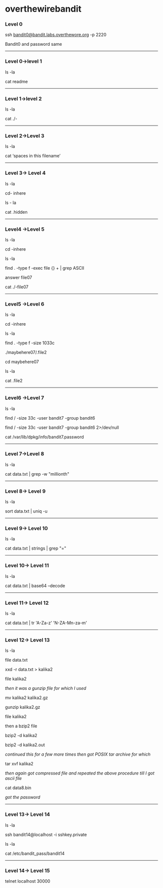 # overthewirebandit


### Level 0

ssh bandit0@bandit.labs.overthewore.org -p 2220

Bandit0 and password same


---

### Level 0->level 1

ls -la

cat readme


---

### Level 1->level 2

ls -la

cat ./-


---

### Level 2->Level 3

ls -la

cat ‘spaces in this filename’


---

### Level 3-> Level 4

ls -la

cd- inhere

ls - la

cat .hidden


---

### Level4 ->Level 5

ls -la

cd -inhere

ls -la

find . -type f -exec file {} + | grep ASCII

answer file07

cat ./-file07


---

### Level5 ->Level 6

ls -la

cd -inhere

ls -la

find . -type f -size 1033c

./maybehere07/.file2

cd maybehere07

ls -la

cat .file2


---

### Level6 ->Level 7

ls -la

find / -size 33c -user bandit7 -group bandit6

find / -size 33c -user bandit7 -group bandit6 2>/dev/null

cat /var/lib/dpkg/info/bandit7.password


---

### Level 7->Level 8

ls -la

cat data.txt | grep -w "millionth"

---

### Level 8-> Level 9

ls -la

sort data.txt | uniq -u


---

### Level 9-> Level 10

ls -la

cat data.txt | strings | grep "="


---

### Level 10-> Level 11

ls -la

cat data.txt | base64 –decode


---

### Level 11-> Level 12

ls -la

cat data.txt | tr 'A-Za-z' 'N-ZA-Mn-za-m'


---

### Level 12-> Level 13

ls -la

file data.txt

xxd -r data.txt > kalika2

file kalika2 

*then it was a gunzip file for which I used*

mv kalika2 kalika2.gz

gunzip kalika2.gz

file kalika2

then a bzip2 file

bzip2 -d kalika2

bzip2 -d kalika2.out

*continued this for a few more times then got POSIX tar archive for which*

tar xvf kalika2

*then again got compressed file and repeated the above procedure till I got ascii file*

cat data8.bin

*got the password*


---

### Level 13-> Level 14

ls -la

ssh bandit14@localhost -i sshkey.private

ls -la

cat /etc/bandit_pass/bandit14 

---

### Level 14-> Level 15

telnet localhost 30000



